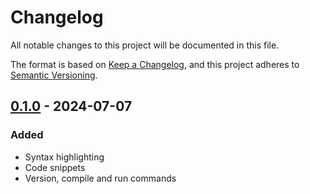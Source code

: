 # Changelog

All notable changes to this project will be documented in this file.

The format is based on [Keep a Changelog](https://keepachangelog.com/en/1.1.0/),
and this project adheres to [Semantic Versioning](https://semver.org/spec/v2.0.0.html).

## [0.1.0] - 2024-07-07

### Added

- Syntax highlighting
- Code snippets
- Version, compile and run commands

[0.1.0]: https://github.com/aspl-lang/vscode-extension/releases/tag/v0.1.0